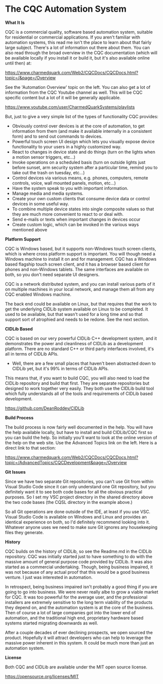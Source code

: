 #  The CQC Automation System

**What It Is**

CQC is a commercial quality, software based automation system, suitable for residential or commercial applications. If you aren't familiar with automation systems, this read me isn't the place to learn about that fairly large subject. There's a lot of information out there about them. You can also read through the broad overview in the CQC documentation (which will be available locally if you install it or build it, but it's also available online until then) at:

https://www.charmedquark.com/Web2/CQCDocs/CQCDocs.html?topic=/&page=/Overview

See the 'Automation Overview' topic on the left. You can also get a lot of information from the CQC Youtube channel as well. This will be CQC specific content but a lot of it will be generally applicable.

https://www.youtube.com/user/CharmedQuarkSystems/playlists

But, just to give a very simple list of the types of functionality CQC provides:

* Obviously control over devices is at the core of automation, to get information from them (and make it available internally in a consistent form) and to send out commands to devices.
* Powerful touch screen UI design which lets you visually expose device functionality to your users in a highly customized way.
* React to changes in device state and do things (turn on the lights when a motion sensor triggers, etc...)
* Invoke operations on a scheduled basis (turn on outside lights just before sunset, arm security system after a particular time, remind you to take out the trash on tuesday, etc...)
* Control devices via various means, e.g. phones, computers, remote controls, voice, wall mounted panels, motion, etc...)
* Have the system speak to you with important information.
* Manage media and media systems.
* Create your own custom clients that consume device data or control devices in some useful way.
* To combine multiple device states into single composite values so that they are much more convenient to react to or deal with.
* Send e-mails or texts when important changes in devices occur
* Create custom logic, which can be invoked in the various ways mentioned above


**Platform Support**

CQC is Windows based, but it supports non-Windows touch screen clients, which is where cross platform support is important. You will though need a Windows machine to install it on and for management. CQC has a Windows based flagship touch screen client, and it has a browser based client for phones and non-Windows tablets. The same interfaces are available on both, so you don't need separate UI designers.

CQC is a network distributed system, and you can install various parts of it on multiple machines in your local network, and manage them all from any CQC enabled Windows machine.

The back end could be available on Linux, but that requires that the work to get the underlying CIDLib system available on Linux to be completed. It used to be available, but that wasn't used for a long time and so that support sort of atrophied and needs to be redone. See the next section.


**CIDLib Based**

CQC is based on our very powerful CIDLib C++ development system, and it demonstrates the power and cleanliness of CIDLib as a development platform. There are no standard C++ or third party interfaces involved, it's all in terms of CIDLib APIs.

* Well, there are a few small places that haven't been abstracted down to CIDLib yet, but it's 99% in terms of CIDLib APIs.

This means that, if you want to build CQC, you will also need to load the CIDLib repository and build that first. They are separate repositories but designed to work together very easily. They both use the CIDLib build tool which fully understands all of the tools and requirements of CIDLib based development.

https://github.com/DeanRoddey/CIDLib


**Build Process**

The build process is now fairly well documented in the help. You will have the help available locally, but have to install and build CIDLib/CQC first so you can build the help. So initially you'll want to look at the online version of the help on the web site. Use the Advanced Topics link on the left. Here is a direct link to that section:

https://www.charmedquark.com/Web2/CQCDocs/CQCDocs.html?topic=/AdvancedTopics/CQCDevelopment&page=/Overview


**Git Issues**

Since we have two separate Git repositories, you can't use Git from within Visual Studio Code since it can only understand one Git repository, but you definitely want it to see both code bases for all the obvious practical purposes. So I set my VSC project directory in the shared directory above the two code bases (the CQSL directory in the example above.)

So all Git operations are done outside of the IDE, at least if you use VSC. Visual Studio Code is available on Windows and Linux and provides an identical experience on both, so I'd definitely recommend looking into it. Whatever anyone uses we need to make sure Git ignores any housekeeping files they generate.


**History**

CQC builds on the history of CIDLib, so see the Readme.md in the CIDLib repository. CQC was initially started just to have something to do with the massive amount of general purpose code provided by CIDLib. It was also started as a commercial undertaking. Though, being business impaired, it was not because of any actual proof that this would be a good business venture. I just was interested in automation.

In retrospect, being business impaired isn't probably a good thing if you are going to go into business. We were never really albe to grow a viable market for CQC. It was too powerful for the average user, and the professional installers are extremely sensitive to the long term viability of the products they depend on, and the automation system is at the core of the business. Then of course a lot of large companies got into the lower end of automation, and the traditional high end, proprietary hardware based systems started migrating downwards as well.

After a couple decades of ever declining prospects, we open sourced the product. Hopefully it will attract developers who can help to leverage the massive power inherent in this system. It could be much more than just an automation system.


**License**

Both CQC and CIDLib are available under the MIT open source license.

https://opensource.org/licenses/MIT


